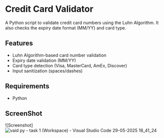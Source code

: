# Credit Card Validator

A Python script to validate credit card numbers using the Luhn Algorithm. It also checks the expiry date format (MM/YY) and card type.

## Features
- Luhn Algorithm-based card number validation
- Expiry date validation (MM/YY)
- Card type detection (Visa, MasterCard, AmEx, Discover)
- Input sanitization (spaces/dashes)

## Requirements
- Python
## ScreenShot
![Screenshot]![vaid py - task 1 (Workspace) - Visual Studio Code 29-05-2025 18_41_24](https://github.com/user-attachments/assets/09bc2159-3ca8-4fe8-a46b-ca93bd639b31)
